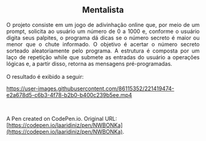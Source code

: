 <h2 align="center">Mentalista</h2>

<p align="justify"> O projeto consiste em um jogo de adivinhação online que, por meio de um prompt, solicita ao usuário um número de 0 a 1000 e, conforme o usuário digita seus palpites, o programa dá dicas se o número secreto é maior ou menor que o chute informado. O objetivo é acertar o número secreto sorteado aleatoriamente pelo programa. A estrutura é composta por um laço de repetição while que submete as entradas do usuário a operações lógicas e, a partir disso, retorna as mensagens pré-programadas.<br>
<br>
O resultado é exibido a seguir:<br>
</p>

https://user-images.githubusercontent.com/86115352/221419474-e2a678d5-c6b3-4f78-b2b0-b400c239b5ee.mp4

<br>

A Pen created on CodePen.io. Original URL: [https://codepen.io/laaridiniz/pen/NWBONKa](https://codepen.io/laaridiniz/pen/NWBONKa).

